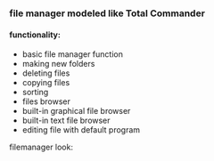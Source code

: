### file manager modeled like Total Commander
#### functionality:
- basic file manager function
- making new folders
- deleting files
- copying files
- sorting
- files browser
- built-in graphical file browser
- built-in text file browser
- editing file with default program

filemanager look:


